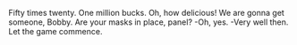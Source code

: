  Fifty times twenty. One million bucks. Oh, how delicious! We are gonna get someone, Bobby. Are your masks in place, panel? -Oh, yes. -Very well then. Let the game commence.
